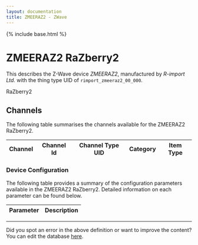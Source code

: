```yaml
---
layout: documentation
title: ZMEERAZ2 - ZWave
---
```


{% include base.html %}

# ZMEERAZ2 RaZberry2

This describes the Z-Wave device *ZMEERAZ2*, manufactured by *R-import Ltd.* with the thing type UID of ```rimport_zmeeraz2_00_000```. 

RaZberry2


## Channels
The following table summarises the channels available for the ZMEERAZ2 RaZberry2.

| Channel | Channel Id | Channel Type UID | Category | Item Type |
|---------|------------|------------------|----------|-----------|


### Device Configuration
The following table provides a summary of the configuration parameters available in the ZMEERAZ2 RaZberry2.
Detailed information on each parameter can be found below.

| Parameter   | Description |
|-------------|-------------|


---

Did you spot an error in the above definition or want to improve the content?
You can edit the database [here](http://www.cd-jackson.com/index.php/zwave/zwave-device-database/zwave-device-list/devicesummary/457).
